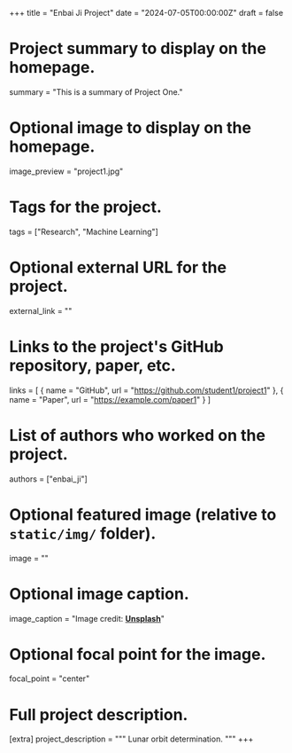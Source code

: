 +++
title = "Enbai Ji Project"
date = "2024-07-05T00:00:00Z"
draft = false

# Project summary to display on the homepage.
summary = "This is a summary of Project One."

# Optional image to display on the homepage.
image_preview = "project1.jpg"

# Tags for the project.
tags = ["Research", "Machine Learning"]

# Optional external URL for the project.
external_link = ""

# Links to the project's GitHub repository, paper, etc.
links = [
  { name = "GitHub", url = "https://github.com/student1/project1" },
  { name = "Paper", url = "https://example.com/paper1" }
]

# List of authors who worked on the project.
authors = ["enbai_ji"]

# Optional featured image (relative to `static/img/` folder).
image = ""

# Optional image caption.
image_caption = "Image credit: [**Unsplash**](https://unsplash.com/photos/pLCdAaMFLTE)"

# Optional focal point for the image.
focal_point = "center"

# Full project description.
[extra]
  project_description = """
  Lunar orbit determination.
  """
+++
